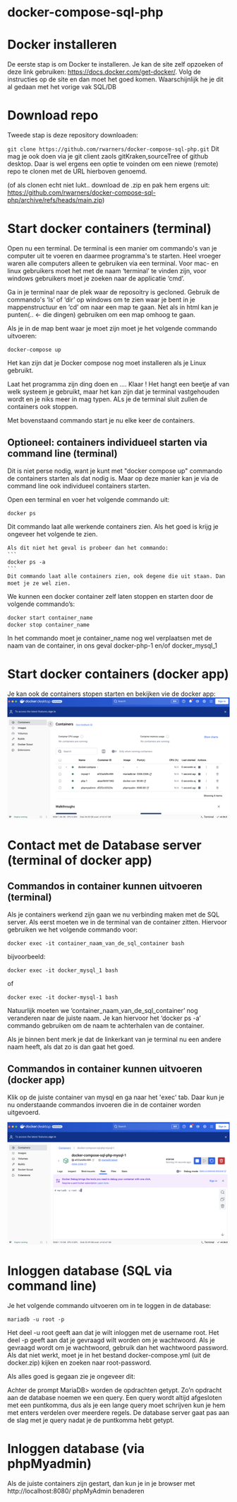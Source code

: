 # docker-compose-sql-php

# Docker installeren

De eerste stap is om Docker te installeren. Je kan de site zelf opzoeken of deze link gebruiken: https://docs.docker.com/get-docker/. Volg de instructies op de site en dan moet het goed komen. Waarschijnlijk he je dit al gedaan met het vorige vak SQL/DB

# Download repo

Tweede stap is deze repository downloaden:

`git clone https://github.com/rwarners/docker-compose-sql-php.git`
Dit mag je ook doen via je git client zaols gitKraken,sourceTree of github desktop. Daar is wel ergens een optie te voinden om een niewe (remote) repo te clonen met de URL hierboven genoemd.

(of als clonen echt niet lukt.. download de .zip en pak hem ergens uit: https://github.com/rwarners/docker-compose-sql-php/archive/refs/heads/main.zip)

# Start docker containers (terminal)

Open nu een terminal. De terminal is een manier om commando's van je computer uit te voeren en daarmee programma's te starten. Heel vroeger waren alle computers alleen te gebruiken via een terminal. Voor mac- en linux gebruikers moet het met de naam ‘terminal’ te vinden zijn, voor windows gebruikers moet je zoeken naar de applicatie ‘cmd’.

Ga in je terminal naar de plek waar de reposoitry is gecloned. Gebruik de commando's ‘ls’ of ‘dir’ op windows om te zien waar je bent in je mappenstructuur en ‘cd’ om naar een map te gaan. Net als in html kan je punten(.. <- die dingen) gebruiken om een map omhoog te gaan.

Als je in de map bent waar je moet zijn moet je het volgende commando uitvoeren:

```
docker-compose up
```

Het kan zijn dat je Docker compose nog moet installeren als je Linux gebruikt.

Laat het programma zijn ding doen en …. Klaar !
Het hangt een beetje af van welk systeem je gebruikt, maar het kan zijn dat je terminal vastgehouden wordt en je niks meer in mag typen. ALs je de terminal sluit zullen de containers ook stoppen.

Met bovenstaand commando start je nu elke keer de containers.

## Optioneel: containers individueel starten via command line (terminal)

Dit is niet perse nodig, want je kunt met "docker compose up" commando de containers starten als dat nodig is. Maar op deze manier kan je via de command line ook individueel containers starten.

Open een terminal en voer het volgende commando uit:

```
docker ps
```

Dit commando laat alle werkende containers zien. Als het goed is krijg je ongeveer het volgende te zien.

    Als dit niet het geval is probeer dan het commando:
    ```
    docker ps -a
    ```
    Dit commando laat alle containers zien, ook degene die uit staan. Dan moet je ze wel zien.

We kunnen een docker container zelf laten stoppen en starten door de volgende commando’s:

```
docker start container_name
docker stop container_name
```

In het commando moet je container_name nog wel verplaatsen met de naam van de container, in ons geval docker-php-1 en/of docker_mysql_1

# Start docker containers (docker app)

Je kan ook de containers stopen starten en bekijken vie de docker app:
![docker app](docs/docker_containers.png "docker app")

# Contact met de Database server (terminal of docker app)

## Commandos in container kunnen uitvoeren (terminal)

Als je containers werkend zijn gaan we nu verbinding maken met de SQL server. Als eerst moeten we in de terminal van de container zitten. Hiervoor gebruiken we het volgende commando voor:

```
docker exec -it container_naam_van_de_sql_container bash
```

bijvoorbeeld:

```
docker exec -it docker_mysql_1 bash
```

of

```
docker exec -it docker-mysql-1 bash
```

Natuurlijk moeten we ‘container_naam_van_de_sql_container’ nog veranderen naar de juiste naam. Je kan hiervoor het ‘docker ps -a’ commando gebruiken om de naam te achterhalen van de container.

Als je binnen bent merk je dat de linkerkant van je terminal nu een andere naam heeft, als dat zo is dan gaat het goed.

## Commandos in container kunnen uitvoeren (docker app)

Klik op de juiste container van mysql en ga naar het 'exec' tab. Daar kun je nu onderstaande commandos invoeren die in de container worden uitgevoerd.

![docker exec tab](docs/docker_exec_tab.png "Docker exec tab per container")

# Inloggen database (SQL via command line)

Je het volgende commando uitvoeren om in te loggen in de database:

```
mariadb -u root -p
```

Het deel -u root geeft aan dat je wilt inloggen met de username root. Het deel -p geeft aan dat je gevraagd wilt worden om je wachtwoord. Als je gevraagd wordt om je wachtwoord, gebruik dan het wachtwoord password. Als dat niet werkt, moet je in het bestand docker-compose.yml (uit de docker.zip) kijken en zoeken naar root-password.

Als alles goed is gegaan zie je ongeveer dit:

Achter de prompt MariaDB> worden de opdrachten getypt. Zo’n opdracht aan de database noemen we een query. Een query wordt altijd afgesloten met een puntkomma, dus als je een lange query moet schrijven kun je hem met enters verdelen over meerdere regels. De database server gaat pas aan de slag met je query nadat je de puntkomma hebt getypt.

# Inloggen database (via phpMyadmin)

Als de juiste containers zijn gestart, dan kun je in je browser met http://localhost:8080/ phpMyAdmin benaderen

```

```
